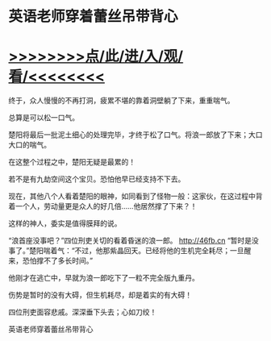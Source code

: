 # 英语老师穿着蕾丝吊带背心

# <a href="https://github.com/aihcr/keda/issues/1">>>>>>>>>点/此/进/入/观/看/<<<<<<<<</a>



终于，众人慢慢的不再打洞，疲累不堪的靠着洞壁躺了下来，重重喘气。

总算是可以松一口气。

楚阳将最后一批泥土细心的处理完毕，才终于松了口气。将浪一郎放了下来；大口大口的喘气。

在这整个过程之中，楚阳无疑是最累的！

若不是有九劫空间这个宝贝。恐怕他早已经支持不下去。

现在，其他八个人看着楚阳的眼神，如同看到了怪物一般：这家伙，在这过程中背着一个人，劳动量更是众人的好几倍……他居然撑了下来？！

这样的神人，委实是值得膜拜的说。

“浪首座没事吧？”四位刑吏关切的看着昏迷的浪一郎。
http://46fb.cn
“暂时是没事了。”楚阳喘着气：“不过，他那紫晶回天。已经将他的生机完全耗尽；一旦醒来，恐怕撑不了多长时间。”

他刚才在逃亡中，早就为浪一郎吃下了一粒不完全版九重丹。

伤势是暂时的没有大碍，但生机耗尽，却是着实的有大碍！

四位刑吏面容悲戚。深深垂下头去；心如刀绞！

英语老师穿着蕾丝吊带背心
